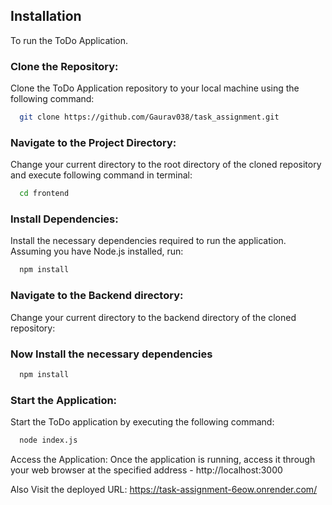 ## Installation

To run the ToDo Application.

### Clone the Repository: 
Clone the ToDo Application repository to your local machine using the following command:

```bash
  git clone https://github.com/Gaurav038/task_assignment.git
```

### Navigate to the Project Directory: 
Change your current directory to the root directory of the cloned repository and execute following command in terminal:

```bash
  cd frontend
```

###  Install Dependencies: 
Install the necessary dependencies required to run the application. Assuming you have Node.js installed, run:

```bash
  npm install
```

### Navigate to the Backend directory: 
Change your current directory to the backend directory of the cloned repository:

### Now Install the necessary dependencies

```bash
  npm install
```
### Start the Application: 
Start the ToDo application by executing the following command:

```bash
  node index.js
```


Access the Application: Once the application is running, access it through your web browser at the specified address - http://localhost:3000

Also Visit the deployed URL:  https://task-assignment-6eow.onrender.com/